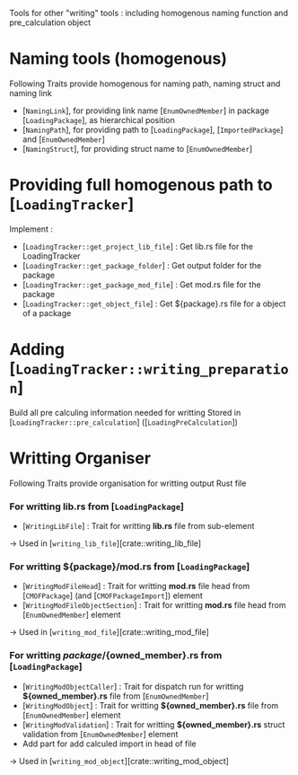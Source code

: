 Tools for other "writing" tools : including homogenous naming function and pre_calculation object

# Naming tools (homogenous)

Following Traits provide homogenous for naming path, naming struct and naming link
 - [`NamingLink`], for providing link name [`EnumOwnedMember`] in package [`LoadingPackage`], as hierarchical position
 - [`NamingPath`], for providing path to [`LoadingPackage`], [`ImportedPackage`] and [`EnumOwnedMember`]
 - [`NamingStruct`], for providing struct name to [`EnumOwnedMember`]

# Providing full homogenous path to [`LoadingTracker`]

Implement :
 - [`LoadingTracker::get_project_lib_file`] : Get lib.rs file for the LoadingTracker
 - [`LoadingTracker::get_package_folder`] : Get output folder for the package
 - [`LoadingTracker::get_package_mod_file`] : Get mod.rs file for the package
 - [`LoadingTracker::get_object_file`] : Get ${package}.rs file for a object of a package

# Adding [`LoadingTracker::writing_preparation`]

Build all pre calculing information needed for writting
Stored in [`LoadingTracker::pre_calculation`] ([`LoadingPreCalculation`])

# Writting Organiser

Following Traits provide organisation for writting output Rust file

### For writting __lib.rs__ from [`LoadingPackage`]
 - [`WritingLibFile`] : Trait for writting __lib.rs__ file from sub-element

&rarr; Used in [`writing_lib_file`][crate::writing_lib_file]

### For writting __${package}/mod.rs__ from [`LoadingPackage`]
 - [`WritingModFileHead`] : Trait for writting __mod.rs__ file head from [`CMOFPackage`] (and [`CMOFPackageImport`]) element
 - [`WritingModFileObjectSection`] : Trait for writting __mod.rs__ file head from [`EnumOwnedMember`] element

&rarr; Used in [`writing_mod_file`][crate::writing_mod_file]

### For writting __${package}/${owned_member}.rs__ from [`LoadingPackage`]
 - [`WritingModObjectCaller`] : Trait for dispatch run for writting __${owned_member}.rs__ file from [`EnumOwnedMember`]
 - [`WritingModObject`] : Trait for writting __${owned_member}.rs__ file from [`EnumOwnedMember`] element
 - [`WritingModValidation`] : Trait for writting __${owned_member}.rs__ struct validation from [`EnumOwnedMember`] element
 - Add part for add calculed import in head of file

&rarr; Used in [`writing_mod_object`][crate::writing_mod_object]
